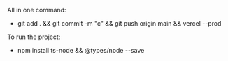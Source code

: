 All in one command:

- git add . && git commit -m "c" && git push origin main && vercel --prod

To run the project:

- npm install ts-node && @types/node --save
